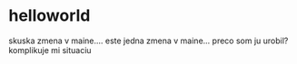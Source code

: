 # helloworld
skuska
zmena v maine....
este jedna zmena v maine... preco som ju urobil? komplikuje mi situaciu

